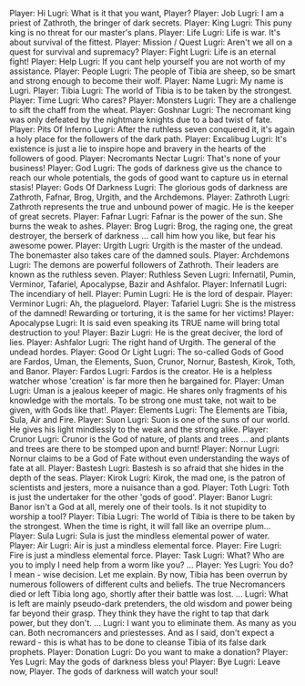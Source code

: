 Player: Hi
Lugri: What is it that you want, Player?
Player: Job
Lugri: I am a priest of Zathroth, the bringer of dark secrets.
Player: King
Lugri: This puny king is no threat for our master's plans.
Player: Life
Lugri: Life is war. It's about survival of the fittest.
Player: Mission / Quest
Lugri: Aren't we all on a quest for survival and supremacy?
Player: Fight
Lugri: Life is an eternal fight!
Player: Help
Lugri: If you cant help yourself you are not worth of my assistance.
Player: People
Lugri: The people of Tibia are sheep, so be smart and strong enough to become their wolf.
Player: Name
Lugri: My name is Lugri.
Player: Tibia
Lugri: The world of Tibia is to be taken by the strongest.
Player: Time
Lugri: Who cares?
Player: Monsters
Lugri: They are a challenge to sift the chaff from the wheat.
Player: Goshnar
Lugri: The necromant king was only defeated by the nightmare knights due to a bad twist of fate.
Player: Pits Of Inferno
Lugri: After the ruthless seven conquered it, it's again a holy place for the followers of the dark path.
Player: Excalibug
Lugri: It's existence is just a lie to inspire hope and bravery in the hearts of the followers of good.
Player: Necromants Nectar
Lugri: That's none of your business!
Player: God
Lugri: The gods of darkness give us the chance to reach our whole potentials, the gods of good want to capture us in eternal stasis!
Player: Gods Of Darkness
Lugri: The glorious gods of darkness are Zathroth, Fafnar, Brog, Urgith, and the Archdemons.
Player: Zathroth
Lugri: Zathroth represents the true and unbound power of magic. He is the keeper of great secrets.
Player: Fafnar
Lugri: Fafnar is the power of the sun. She burns the weak to ashes.
Player: Brog
Lugri: Brog, the raging one, the great destroyer, the berserk of darkness ... call him how you like, but fear his awesome power.
Player: Urgith
Lugri: Urgith is the master of the undead. The bonemaster also takes care of the damned souls.
Player: Archdemons
Lugri: The demons are powerful followers of Zathroth. Their leaders are known as the ruthless seven.
Player: Ruthless Seven
Lugri: Infernatil, Pumin, Verminor, Tafariel, Apocalypse, Bazir and Ashfalor.
Player: Infernatil
Lugri: The incendiary of hell.
Player: Pumin
Lugri: He is the lord of despair.
Player: Verminor
Lugri: Ah, the plaguelord.
Player: Tafariel
Lugri: She is the mistress of the damned! Rewarding or torturing, it is the same for her victims!
Player: Apocalypse
Lugri: It is said even speaking its TRUE name will bring total destruction to you!
Player: Bazir
Lugri: He is the great deciver, the lord of lies.
Player: Ashfalor
Lugri: The right hand of Urgith. The general of the undead hordes.
Player: Good Or Light
Lugri: The so-called Gods of Good are Fardos, Uman, the Elements, Suon, Crunor, Nornur, Bastesh, Kirok, Toth, and Banor.
Player: Fardos
Lugri: Fardos is the creator. He is a helpless watcher whose 'creation' is far more then he bargained for.
Player: Uman
Lugri: Uman is a jealous keeper of magic. He shares only fragments of his knowledge with the mortals. To be strong one must take, not wait to be given, with Gods like that!.
Player: Elements
Lugri: The Elements are Tibia, Sula, Air and Fire.
Player: Suon
Lugri: Suon is one of the suns of our world. He gives his light mindlessly to the weak and the strong alike.
Player: Crunor
Lugri: Crunor is the God of nature, of plants and trees ... and plants and trees are there to be stomped upon and burnt!
Player: Nornur
Lugri: Nornur claims to be a God of Fate without even understanding the ways of fate at all.
Player: Bastesh
Lugri: Bastesh is so afraid that she hides in the depth of the seas.
Player: Kirok
Lugri: Kirok, the mad one, is the patron of scientists and jesters, more a nuisance than a god.
Player: Toth
Lugri: Toth is just the undertaker for the other 'gods of good'.
Player: Banor
Lugri: Banor isn't a God at all, merely one of their tools. Is it not stupidity to worship a tool?
Player: Tibia
Lugri: The world of Tibia is there to be taken by the strongest. When the time is right, it will fall like an overripe plum...
Player: Sula
Lugri: Sula is just the mindless elemental power of water.
Player: Air 
Lugri: Air is just a mindless elemental force.
Player: Fire 
Lugri: Fire is just a mindless elemental force.
Player: Task
Lugri: What? Who are you to imply I need help from a worm like you? ...
Player: Yes
Lugri: You do? I mean - wise decision. Let me explain. By now, Tibia has been overrun by numerous followers of different cults and beliefs. The true Necromancers died or left Tibia long ago, shortly after their battle was lost. ...
Lugri: What is left are mainly pseudo-dark pretenders, the old wisdom and power being far beyond their grasp. They think they have the right to tap that dark power, but they don't. ...
Lugri: I want you to eliminate them. As many as you can. Both necromancers and priestesses. And as I said, don't expect a reward - this is what has to be done to cleanse Tibia of its false dark prophets.
Player: Donation
Lugri: Do you want to make a donation?
Player: Yes
Lugri: May the gods of darkness bless you!
Player: Bye
Lugri: Leave now, Player. The gods of darkness will watch your soul!